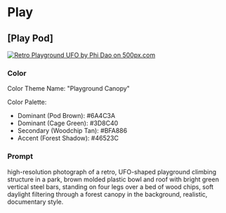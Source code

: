 # Play

## [Play Pod]

[![Retro Playground UFO by Phi Dao on 500px.com](https://drscdn.500px.org/photo/1116570011/q%3D75_m%3D600_k%3D1/v2?sig=2f33c09bfd973269f717d3fef8dfeec023f0190b75e4a3f020eb88f462dc3eea)](https://500px.com/photo/1116570011/retro-playground-ufo-by-phi-dao)

### Color

Color Theme Name: "Playground Canopy"

Color Palette: 

- Dominant (Pod Brown): #6A4C3A
- Dominant (Cage Green): #3D8C40
- Secondary (Woodchip Tan): #BFA886
- Accent (Forest Shadow): #46523C

### Prompt

high-resolution photograph of a retro, UFO-shaped playground climbing structure in a park, brown molded plastic bowl and roof with bright green vertical steel bars, standing on four legs over a bed of wood chips, soft daylight filtering through a forest canopy in the background, realistic, documentary style.